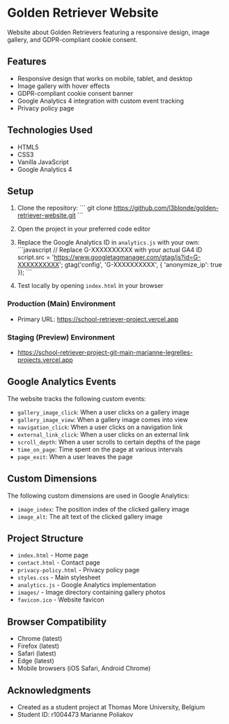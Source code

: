 # Golden Retriever Website

Website about Golden Retrievers featuring a responsive design, image gallery, and GDPR-compliant cookie consent.

## Features

- Responsive design that works on mobile, tablet, and desktop
- Image gallery with hover effects
- GDPR-compliant cookie consent banner
- Google Analytics 4 integration with custom event tracking
- Privacy policy page

## Technologies Used

- HTML5
- CSS3
- Vanilla JavaScript
- Google Analytics 4

## Setup

1. Clone the repository:
   \`\`\`
   git clone https://github.com/l3blonde/golden-retriever-website.git
   \`\`\`

2. Open the project in your preferred code editor

3. Replace the Google Analytics ID in `analytics.js` with your own:
   \`\`\`javascript
   // Replace G-XXXXXXXXXX with your actual GA4 ID
   script.src = 'https://www.googletagmanager.com/gtag/js?id=G-XXXXXXXXXX';
   gtag('config', 'G-XXXXXXXXXX', { 'anonymize_ip': true });
   \`\`\`

4. Test locally by opening `index.html` in your browser

### Production (Main) Environment

- Primary URL: https://school-retriever-project.vercel.app

### Staging (Preview) Environment

- https://school-retriever-project-git-main-marianne-legrelles-projects.vercel.app


## Google Analytics Events

The website tracks the following custom events:
- `gallery_image_click`: When a user clicks on a gallery image
- `gallery_image_view`: When a gallery image comes into view
- `navigation_click`: When a user clicks on a navigation link
- `external_link_click`: When a user clicks on an external link
- `scroll_depth`: When a user scrolls to certain depths of the page
- `time_on_page`: Time spent on the page at various intervals
- `page_exit`: When a user leaves the page

## Custom Dimensions

The following custom dimensions are used in Google Analytics:
- `image_index`: The position index of the clicked gallery image
- `image_alt`: The alt text of the clicked gallery image

## Project Structure

- `index.html` - Home page
- `contact.html` - Contact page
- `privacy-policy.html` - Privacy policy page
- `styles.css` - Main stylesheet
- `analytics.js` - Google Analytics implementation
- `images/` - Image directory containing gallery photos
- `favicon.ico` - Website favicon

## Browser Compatibility

- Chrome (latest)
- Firefox (latest)
- Safari (latest)
- Edge (latest)
- Mobile browsers (iOS Safari, Android Chrome)

## Acknowledgments

- Created as a student project at Thomas More University, Belgium
- Student ID: r1004473 Marianne Poliakov 
